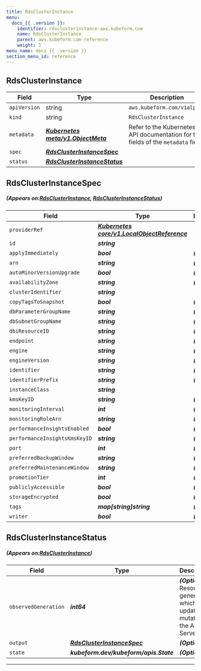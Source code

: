 ```yaml
---
title: RdsClusterInstance
menu:
  docs_{{ .version }}:
    identifier: rdsclusterinstance-aws.kubeform.com
    name: RdsClusterInstance
    parent: aws.kubeform.com-reference
    weight: 1
menu_name: docs_{{ .version }}
section_menu_id: reference
---
```


## RdsClusterInstance
| Field | Type | Description |
| ------ | ----- | ----------- |
| `apiVersion` | string | `aws.kubeform.com/v1alpha1` |
|    `kind` | string | `RdsClusterInstance` |
| `metadata` | ***[Kubernetes meta/v1.ObjectMeta](https://kubernetes.io/docs/reference/generated/kubernetes-api/v1.13/#objectmeta-v1-meta)***|Refer to the Kubernetes API documentation for the fields of the `metadata` field.|
| `spec` | ***[RdsClusterInstanceSpec](#RdsClusterInstanceSpec)***||
| `status` | ***[RdsClusterInstanceStatus](#RdsClusterInstanceStatus)***||
## RdsClusterInstanceSpec
##### (Appears on:[RdsClusterInstance](#RdsClusterInstance), [RdsClusterInstanceStatus](#RdsClusterInstanceStatus))
| Field | Type | Description |
| ------ | ----- | ----------- |
| `providerRef` | ***[Kubernetes core/v1.LocalObjectReference](https://kubernetes.io/docs/reference/generated/kubernetes-api/v1.13/#localobjectreference-v1-core)***||
| `id` | ***string***||
| `applyImmediately` | ***bool***| ***(Optional)*** |
| `arn` | ***string***| ***(Optional)*** |
| `autoMinorVersionUpgrade` | ***bool***| ***(Optional)*** |
| `availabilityZone` | ***string***| ***(Optional)*** |
| `clusterIdentifier` | ***string***||
| `copyTagsToSnapshot` | ***bool***| ***(Optional)*** |
| `dbParameterGroupName` | ***string***| ***(Optional)*** |
| `dbSubnetGroupName` | ***string***| ***(Optional)*** |
| `dbiResourceID` | ***string***| ***(Optional)*** |
| `endpoint` | ***string***| ***(Optional)*** |
| `engine` | ***string***| ***(Optional)*** |
| `engineVersion` | ***string***| ***(Optional)*** |
| `identifier` | ***string***| ***(Optional)*** |
| `identifierPrefix` | ***string***| ***(Optional)*** |
| `instanceClass` | ***string***||
| `kmsKeyID` | ***string***| ***(Optional)*** |
| `monitoringInterval` | ***int***| ***(Optional)*** |
| `monitoringRoleArn` | ***string***| ***(Optional)*** |
| `performanceInsightsEnabled` | ***bool***| ***(Optional)*** |
| `performanceInsightsKmsKeyID` | ***string***| ***(Optional)*** |
| `port` | ***int***| ***(Optional)*** |
| `preferredBackupWindow` | ***string***| ***(Optional)*** |
| `preferredMaintenanceWindow` | ***string***| ***(Optional)*** |
| `promotionTier` | ***int***| ***(Optional)*** |
| `publiclyAccessible` | ***bool***| ***(Optional)*** |
| `storageEncrypted` | ***bool***| ***(Optional)*** |
| `tags` | ***map[string]string***| ***(Optional)*** |
| `writer` | ***bool***| ***(Optional)*** |
## RdsClusterInstanceStatus
##### (Appears on:[RdsClusterInstance](#RdsClusterInstance))
| Field | Type | Description |
| ------ | ----- | ----------- |
| `observedGeneration` | ***int64***| ***(Optional)*** Resource generation, which is updated on mutation by the API Server.|
| `output` | ***[RdsClusterInstanceSpec](#RdsClusterInstanceSpec)***| ***(Optional)*** |
| `state` | ***kubeform.dev/kubeform/apis.State***| ***(Optional)*** |
---
